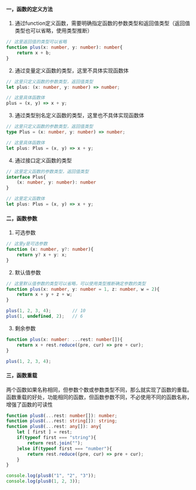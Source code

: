 #### 一，函数的定义方法
1. 通过function定义函数，需要明确指定函数的参数类型和返回值类型（返回值类型也可以省略，使用类型推断）
```typescript
// 这里返回值的类型可以省略
function plus(x: number, y: number): number{
    return x + b;
}
```
2. 通过变量定义函数的类型，这里不具体实现函数体
```typescript
// 这里只定义函数的参数类型，返回值类型
let plus: (x: number, y: number) => number;

// 这里具体函数体
plus = (x, y) => x + y;
```
3. 通过类型别名定义函数的类型，这里也不具体实现函数体
```typescript
// 这里只定义函数的参数类型，返回值类型
type Plus = (x: number, y: number) => number;

// 这里具体函数体
let plus: Plus = (x, y) => x + y;
```
4. 通过接口定义函数的类型
```typescript
// 这里定义函数的参数类型，返回值类型
interface Plus{
    (x: number, y: number): number
}

// 这里定义函数体
let plus: Plus = (x, y) => x + y;
```
#### 二，函数参数
1. 可选参数
```typescript
// 这里y是可选参数
function (x: number, y?: number){
    return y? x + y: x;
}

```
2. 默认值参数
```typescript
// 这里默认值参数的类型可以省略，可以使用类型推断确定参数的类型
function plus(x: number, y: number = 1, z: number, w = 2){
    return x + y + z + w;
}

plus(1, 2, 3, 4);        // 10
plus(1, undefined, 2);   // 6
```
3. 剩余参数
```typescript
function plus(x: number: ...rest: number[]){
    return x + rest.reduce((pre, cur) => pre + cur);
}

plus(1, 2, 3, 4);
```
#### 三，函数重载
两个函数如果名称相同，但参数个数或参数类型不同，那么就实现了函数的重载。函数重载的好处，功能相同的函数，但函数参数不同，不必使用不同的函数名称，增强了函数的可读性
```typescript
function plus8(...rest: number[]): number;
function plus8(...rest: string[]): string;
function plus8(...rest: any[]): any{
    let [ first ] = rest;
    if(typeof first === "string"){
        return rest.join("");
    }else if(typeof first === "number"){
        return rest.reduce((pre, cur) => pre + cur);
    }
}

console.log(plus8("1", "2", "3"));
console.log(plus8(1, 2, 3));
```